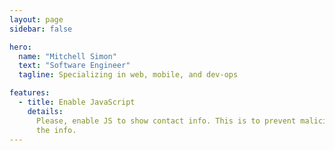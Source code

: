 ```yaml
---
layout: page
sidebar: false

hero:
  name: "Mitchell Simon"
  text: "Software Engineer"
  tagline: Specializing in web, mobile, and dev-ops

features:
  - title: Enable JavaScript
    details:
      Please, enable JS to show contact info. This is to prevent malicious bots from scraping
      the info.
---
```


<script setup lang="ts">
import { VPHomeHero } from 'vitepress/theme';
import ContactButtons from './components/ContactButtons.vue';
</script>

<VPHomeHero />
<ContactButtons />
